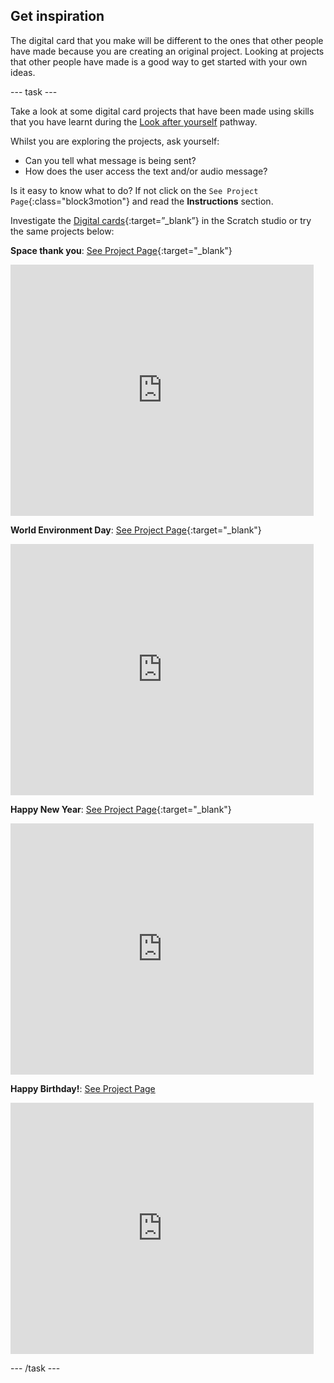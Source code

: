 ## Get inspiration

The digital card that you make will be different to the ones that other people have made because you are creating an original project. Looking at projects that other people have made is a good way to get started with your own ideas.

--- task ---

Take a look at some digital card projects that have been made using skills that you have learnt during the [Look after yourself](https://projects.raspberrypi.org/en/pathways/look-after-yourself) pathway.

Whilst you are exploring the projects, ask yourself:
+ Can you tell what message is being sent? 
+ How does the user access the text and/or audio message?

Is it easy to know what to do? If not click on the `See Project Page`{:class="block3motion"} and read the **Instructions** section.

Investigate the [Digital cards](https://scratch.mit.edu/studios/27073994){:target=”_blank”} in the Scratch studio or try the same projects below:

**Space thank you**: [See Project Page](https://scratch.mit.edu/projects/461080920){:target="_blank"}
<div class="scratch-preview">
  <iframe src="https://scratch.mit.edu/projects/461080920/embed" allowtransparency="true" width="485" height="402" frameborder="0" scrolling="no" allowfullscreen></iframe>
</div>

**World Environment Day**: [See Project Page](https://scratch.mit.edu/projects/460628546){:target="_blank"}
<div class="scratch-preview">
  <iframe src="https://scratch.mit.edu/projects/460628546/embed" allowtransparency="true" width="485" height="402" frameborder="0" scrolling="no" allowfullscreen></iframe>
</div>

**Happy New Year**: [See Project Page](https://scratch.mit.edu/projects/461059643){:target="_blank"}
<div class="scratch-preview">
  <iframe src="https://scratch.mit.edu/projects/461059643/embed" allowtransparency="true" width="485" height="402" frameborder="0" scrolling="no" allowfullscreen></iframe>
</div>

**Happy Birthday!**: [See Project Page](https://scratch.mit.edu/projects/460632311)
<div class="scratch-preview">
  <iframe src="https://scratch.mit.edu/projects/460632311/embed" allowtransparency="true" width="485" height="402" frameborder="0" scrolling="no" allowfullscreen></iframe>
</div>

--- /task ---

